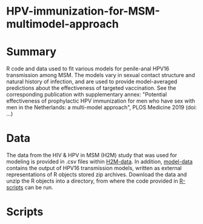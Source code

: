 # HPV-immunization-for-MSM-multimodel-approach

# Summary
R code and data used to fit various models for penile-anal HPV16 transmission among MSM. The models vary in sexual contact structure and natural history of infection, and are used to provide model-averaged predictions about the effectiveness of targeted vaccination. See the corresponding publication with supplementary annex: "Potential effectiveness of prophylactic HPV immunization for men who have sex with men in the Netherlands: a multi-model approach", PLOS Medicine 2019 (doi: ...)

# Data
The data from the HIV & HPV in MSM (H2M) study that was used for modeling is provided in .csv files within [H2M-data](H2M-data). In addition, [model-data](model-data) contains the output of HPV16 transmission models, written as external representations of R objects stored zip archives. Download the data and unzip the R objects into a directory, from where the code provided in [R-scripts](R-scripts) can be run.

# Scripts
